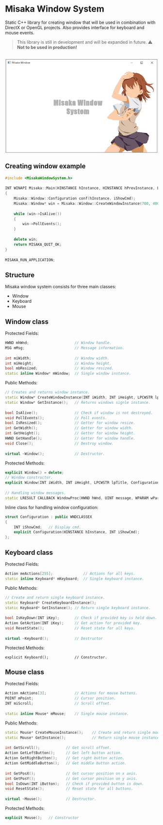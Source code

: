 # Misaka Window System
Static C++ library for creating window that will be used in combination with DirectX or OpenGL projects. Also provides interface for keyboard and mouse events.

> This library is still in development and will be expanded in future.
> :warning: **Not to be used in production!**
<p align="center">
    <br>
    <img src="img.PNG" width="500" >
</p>


## Creating window example

```.cpp
#include <MisakaWindowSystem.h>

INT WINAPI Misaka::Main(HINSTANCE hInstance, HINSTANCE hPrevInstance, LPSTR lpCmdLine, INT iShowCmd)
{
    Misaka::Window::Configuration conf(hInstance, iShowCmd);
    Misaka::Window* win = Misaka::Window::CreateWindowInstance(700, 400, L"Misaka Window", conf);

    while (win->IsAlive())
    {
        win->PollEvents();
    }
    
    delete win;
    return MISAKA_QUIT_OK;
}

MISAKA_RUN_APPLICATION;
```

## Structure
Misaka window system consists for three main classes:

* Window
* Keyboard
* Mouse

## Window class
Protected Fields:

```.cpp
HWND mhWnd;                     // Window handle.
MSG mMsg;                       // Message information.

int miWidth;                    // Window width.
int miHeight;                   // Window height.
bool mbResized;                 // Window resized.
static inline Window* mWindow;  // Single window instance.
```

Public Methods:

```.cpp
// Creates and returns window instance.
static Window* CreateWindowInstance(INT iWidth, INT iHeight, LPCWSTR lpTitle, Configuration config); 
static Window* GetInstance();   // Returns windows signle instance.

bool IsAlive();                 // Check if window is not destroyed.
void PollEvents();              // Poll events.
bool IsResized();               // Getter for window resize.
int GetWidth();                 // Getter for window width.
int GetHeight();                // Getter for window height.
HWND GetHandle();               // Getter for window handle.
void Close();                   // Destroy window.

virtual ~Window();              // Destructor.
```

Protected Methods:

```.cpp
explicit Window() = delete;
// Window constructor.
explicit Window(INT iWidth, INT iHeight, LPCWSTR lpTitle, Configuration config);    

// Handling window messages.
static LRESULT CALLBACK WindowProc(HWND hWnd, UINT message, WPARAM wParam, LPARAM lParam);  
```

Inline class for handling window configuration:
```.cpp
struct Configuration : public WNDCLASSEX
{
    INT iShowCmd;   // Display cmd.
    explicit Configuration(HINSTANCE hInstance, INT iShowCmd);
};
```

## Keyboard class
Protected Fields:

```.cpp
Action meActions[255];              // Actions for all keys.
static inline Keyboard* mKeyboard;  // Single keyboard instance.
```

Public Methods:

```.cpp
// Create and return single keyboard instance.
static Keyboard* CreateKeyboardInstance();  
static Keyboard* GetInstance(); // Return single keyboard instance.

bool IsKeyDown(INT iKey);       // Check if provided key is held down.
Action GetAction(INT iKey);     // Get action for provided key.
void ResetState();              // Reset state for all keys.

virtual ~Keyboard();            // Destructor
```

Protected Methods:
```
explicit Keyboard();            // Constructor.
```

## Mouse class
Protected Fields:

```.cpp
Action mActions[3];             // Actions for mouse buttons.
POINT mPoint;                   // Cursor position.
INT miScroll;                   // Scroll offset.

static inline Mouse* mMouse;    // Single mouse instance.
```

Public Methods:

```.cpp
static Mouse* CreateMouseInstance();    // Create and return single mouse instance.
static Mouse* GetInstance();            // Return single mouse instance.

int GetScroll();            // Get scroll offset.
Action GetLeftButton();     // Get left button action.
Action GetRightButton();    // Get right button action.
Action GetMiddleButton();   // Get middle button action.

int GetPosX();              // Get cursor position on x axis.
int GetPosY();              // Get cursor position on y axis.
bool IsDown(INT iButton);   // Check if provided button is down.
void ResetState();          // Reset state for all buttons.

virtual ~Mouse();           // Destructor.
```

Protected Methods:

```.cpp
explicit Mouse();   // Constructor
```
